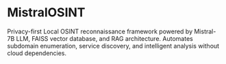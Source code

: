# MistralOSINT
Privacy-first Local OSINT reconnaissance framework powered by Mistral-7B LLM, FAISS vector database, and RAG architecture. Automates subdomain enumeration, service discovery, and intelligent analysis without cloud dependencies.
